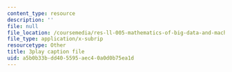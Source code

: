 ```yaml
---
content_type: resource
description: ''
file: null
file_location: /coursemedia/res-ll-005-mathematics-of-big-data-and-machine-learning-january-iap-2020/a5b0b33bdd405595aec40a0d0b75ea1d_mbr667kATEg.vtt
file_type: application/x-subrip
resourcetype: Other
title: 3play caption file
uid: a5b0b33b-dd40-5595-aec4-0a0d0b75ea1d
---
```

